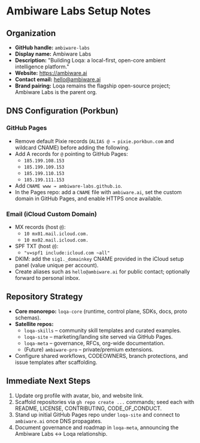 # Ambiware Labs Setup Notes

## Organization
- **GitHub handle:** `ambiware-labs`
- **Display name:** Ambiware Labs
- **Description:** "Building Loqa: a local-first, open-core ambient intelligence platform."
- **Website:** https://ambiware.ai
- **Contact email:** hello@ambiware.ai
- **Brand pairing:** Loqa remains the flagship open-source project; Ambiware Labs is the parent org.

## DNS Configuration (Porkbun)

### GitHub Pages
- Remove default Pixie records (`ALIAS @ → pixie.porkbun.com` and wildcard CNAME) before adding the following.
- Add A records for `@` pointing to GitHub Pages:
  - `185.199.108.153`
  - `185.199.109.153`
  - `185.199.110.153`
  - `185.199.111.153`
- Add `CNAME www → ambiware-labs.github.io`.
- In the Pages repo: add a `CNAME` file with `ambiware.ai`, set the custom domain in GitHub Pages, and enable HTTPS once available.

### Email (iCloud Custom Domain)
- MX records (host `@`):
  - `10 mx01.mail.icloud.com.`
  - `10 mx02.mail.icloud.com.`
- SPF TXT (host `@`):
  - `"v=spf1 include:icloud.com ~all"`
- DKIM: add the `sig1._domainkey` CNAME provided in the iCloud setup panel (value unique per account).
- Create aliases such as `hello@ambiware.ai` for public contact; optionally forward to personal inbox.

## Repository Strategy
- **Core monorepo:** `loqa-core` (runtime, control plane, SDKs, docs, proto schemas).
- **Satellite repos:**
  - `loqa-skills` – community skill templates and curated examples.
  - `loqa-site` – marketing/landing site served via GitHub Pages.
  - `loqa-meta` – governance, RFCs, org-wide documentation.
  - (Future) `ambiware-pro` – private/premium extensions.
- Configure shared workflows, CODEOWNERS, branch protections, and issue templates after scaffolding.

## Immediate Next Steps
1. Update org profile with avatar, bio, and website link.
2. Scaffold repositories via `gh repo create ...` commands; seed each with README, LICENSE, CONTRIBUTING, CODE_OF_CONDUCT.
3. Stand up initial GitHub Pages repo under `loqa-site` and connect to `ambiware.ai` once DNS propagates.
4. Document governance and roadmap in `loqa-meta`, announcing the Ambiware Labs ↔ Loqa relationship.
